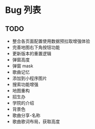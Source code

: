 # Bug 列表

## TODO

- 整合各页面配置使用数据预拉取增强体验
- 完善地图右下角按钮功能
- 更新版本的重置逻辑
- 弹窗高度
- 弹窗 mask
- 歌曲记忆
- 添加到小程序图片
- 搜索功能增强
- 地图重构
- 招生办
- 学院的介绍
- 背景色
- 歌曲分享-名称
- 歌曲歌词布局，获取高度
